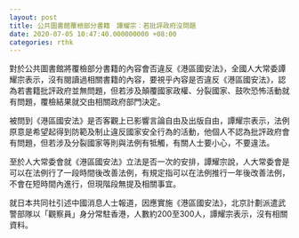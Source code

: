 ```yaml
---
layout: post
title: 公共圖書館覆檢部分書籍　譚耀宗︰若批評政府沒問題
date: 2020-07-05 10:47:40.000000000 +08:00
categories: rthk
---
```


對於公共圖書館將覆檢部分書籍的內容會否違反《港區國安法》，全國人大常委譚耀宗表示，沒有閱讀過相關書籍的內容，要視乎內容是否違反《港區國安法》，認為若書籍批評政府並無問題，但若涉及顛覆國家政權、分裂國家、鼓吹恐怖活動就有問題，覆檢結果就交由相關政府部門決定。

被問到《港區國安法》是否客觀上已影響言論自由及出版自由，譚耀宗表示，法例原意是希望起得到防範及制止違反國家安全行為的活動，他個人不認為批評政府會有問題，但若涉及分裂國家等則與法例有牴觸，有關人士要小心，不要違法。

至於人大常委會就《港區國安法》立法是否一次的安排，譚耀宗說，人大常委會是可以在法例行了一段時間後改善法例，有規定指可以在法例推行一年後改善法例，不會在短時間內進行，但現階段無提及相關事宜。

就日本共同社引述中國消息人士報道，因應實施《港區國安法》，北京計劃派遣武警部隊以「觀察員」身分常駐香港，人數約200至300人，譚耀宗表示，沒有相關資料。

